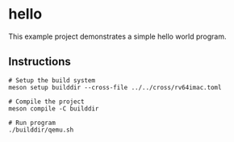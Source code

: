 # hello

This example project demonstrates a simple hello world program.

## Instructions

```
# Setup the build system
meson setup builddir --cross-file ../../cross/rv64imac.toml

# Compile the project
meson compile -C builddir

# Run program
./builddir/qemu.sh
```
